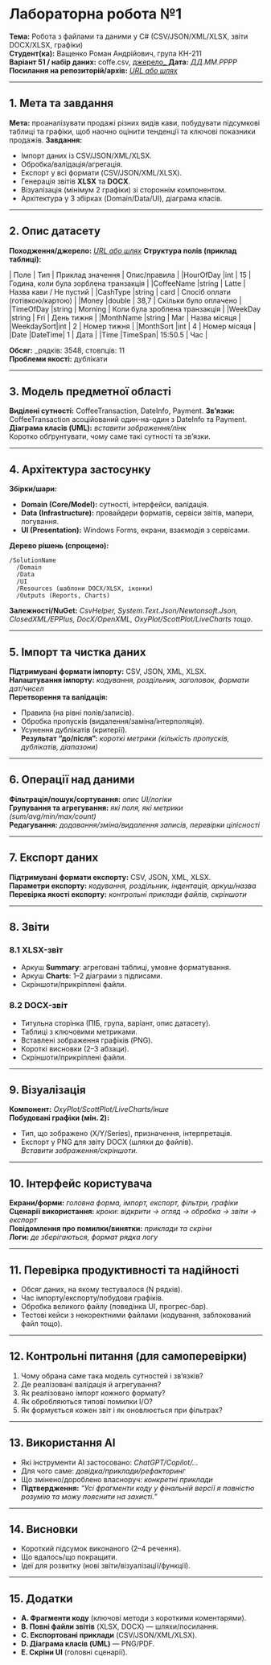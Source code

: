 # Лабораторна робота №1  
**Тема:** Робота з файлами та даними у C# (CSV/JSON/XML/XLSX, звіти DOCX/XLSX, графіки)  
**Студент(ка):** Ващенко Роман Андрійович, група КН-211  
**Варіант 51 / набір даних:** coffe.csv, [джерело_  ](https://www.kaggle.com/datasets/jawad3664/coffee-shop)
**Дата:** _ДД.ММ.РРРР_  
**Посилання на репозиторій/архів:** [_URL або шлях_](https://github.com/Shoro749/WorkWithData)

---

## 1. Мета та завдання
**Мета:** проаналізувати продажі різних видів кави, побудувати підсумкові таблиці та графіки, щоб наочно оцінити тенденції та ключові показники продажів.
**Завдання:**  
- Імпорт даних із CSV/JSON/XML/XLSX.  
- Обробка/валідація/агрегація.  
- Експорт у всі формати (CSV/JSON/XML/XLSX).  
- Генерація звітів **XLSX** та **DOCX**.  
- Візуалізація (мінімум 2 графіки) зі стороннім компонентом.  
- Архітектура у 3 збірках (Domain/Data/UI), діаграма класів.

---

## 2. Опис датасету
**Походження/джерело:** [_URL або шлях_](https://github.com/Shoro749/WorkWithData)
**Структура полів (приклад таблиці):**

| Поле      | Тип    | Приклад значення | Опис/правила                            |
|HourOfDay  |int     |      15          |  Година, коли була зорблена транзакція  |
|CoffeeName |string  | Latte            | Назва кави / Не пустий                  |
|CashType   |string  | card             | Спосіб оплати (готівкою/картою)         |
|Money      |double  | 38,7             | Скільки було оплачено                   |
|TimeOfDay  |string  | Morning          | Коли була зроблена транзакція           |
|WeekDay    |string  | Fri              | День тижня                              |
|MonthName  |string  | Mar              | Назва місяця                            |
|WeekdaySort|int     | 2                | Номер тижня                             |
|MonthSort  |int     | 4                | Номер місяця                            |
|Date       |DateTime| 1                | Дата                                    |
|Time       |TimeSpan| 15:50.5          | Час                                     |

**Обсяг:** _рядків: 3548, стовпців: 11  
**Проблеми якості:** дублікати

---

## 3. Модель предметної області
**Виділені сутності:** CoffeeTransaction, DateInfo, Payment. 
**Зв’язки:** CoffeeTransaction асоційований один-на-один з DateInfo та Payment.
**Діаграма класів (UML):** _вставити зображення/лінк_  
Коротко обґрунтувати, чому саме такі сутності та зв’язки.

---

## 4. Архітектура застосунку
**Збірки/шари:**  
- **Domain (Core/Model):** сутності, інтерфейси, валідація.  
- **Data (Infrastructure):** провайдери форматів, сервіси звітів, мапери, логування.  
- **UI (Presentation):** Windows Forms, екрани, взаємодія з сервісами.

**Дерево рішень (спрощено):**
```
/SolutionName
  /Domain
  /Data
  /UI
  /Resources (шаблони DOCX/XLSX, іконки)
  /Outputs (Reports, Charts)
```
**Залежності/NuGet:** _CsvHelper, System.Text.Json/Newtonsoft.Json, ClosedXML/EPPlus, DocX/OpenXML, OxyPlot/ScottPlot/LiveCharts тощо._

---

## 5. Імпорт та чистка даних
**Підтримувані формати імпорту:** CSV, JSON, XML, XLSX.  
**Налаштування імпорту:** _кодування, роздільник, заголовок, формати дат/чисел_  
**Перетворення та валідація:**  
- Правила (на рівні полів/записів).  
- Обробка пропусків (видалення/заміна/інтерполяція).  
- Усунення дублікатів (критерії).  
**Результат “до/після”:** _короткі метрики (кількість пропусків, дублікатів, діапазони)_

---

## 6. Операції над даними
**Фільтрація/пошук/сортування:** _опис UI/логіки_  
**Групування та агрегування:** _які поля, які метрики (sum/avg/min/max/count)_  
**Редагування:** _додавання/зміна/видалення записів, перевірки цілісності_

---

## 7. Експорт даних
**Підтримувані формати експорту:** CSV, JSON, XML, XLSX.  
**Параметри експорту:** _кодування, роздільник, індентація, аркуш/назва_  
**Перевірка якості експорту:** _контрольні приклади файлів, скріншоти_

---

## 8. Звіти
### 8.1 XLSX-звіт  
- Аркуш **Summary**: агреговані таблиці, умовне форматування.  
- Аркуш **Charts**: 1–2 діаграми з підписами.  
- Скріншоти/прикріплені файли.

### 8.2 DOCX-звіт  
- Титульна сторінка (ПІБ, група, варіант, опис датасету).  
- Таблиці з ключовими метриками.  
- Вставлені зображення графіків (PNG).  
- Короткі висновки (2–3 абзаци).  
- Скріншоти/прикріплені файли.

---

## 9. Візуалізація
**Компонент:** _OxyPlot/ScottPlot/LiveCharts/інше_  
**Побудовані графіки (мін. 2):**  
- Тип, що зображено (X/Y/Series), призначення, інтерпретація.  
- Експорт у PNG для звіту DOCX (шляхи до файлів).  
_Вставити зображення/скріншоти._

---

## 10. Інтерфейс користувача
**Екрани/форми:** _головна форма, імпорт, експорт, фільтри, графіки_  
**Сценарії використання:** _кроки: відкрити → огляд → обробка → звіти → експорт_  
**Повідомлення про помилки/винятки:** _приклади та скріни_  
**Логи:** _де зберігаються, формат рядка логу_

---

## 11. Перевірка продуктивності та надійності
- Обсяг даних, на якому тестувалося (N рядків).  
- Час імпорту/експорту/побудови графіків.  
- Обробка великого файлу (поведінка UI, прогрес-бар).  
- Тестові кейси з некоректними файлами (кодування, заблокований файл тощо).

---

## 12. Контрольні питання (для самоперевірки)
1. Чому обрана саме така модель сутностей і зв’язків?  
2. Де реалізовані валідація й агрегування?  
3. Як реалізовано імпорт кожного формату?  
4. Як обробляються типові помилки I/O?  
5. Як формується кожен звіт і як оновлюється при фільтрах?

---

## 13. Використання AI
- Які інструменти AI застосовано: _ChatGPT/Copilot/…_  
- Для чого саме: _довідка/приклади/рефакторинг_  
- Що змінено/дороблено власноруч: _конкретні приклади_  
- **Підтвердження:** _“Усі фрагменти коду у фінальній версії я повністю розумію та можу пояснити на захисті.”_

---

## 14. Висновки
- Короткий підсумок виконаного (2–4 речення).  
- Що вдалось/що покращити.  
- Ідеї для розвитку (нові звіти/візуалізації/функції).

---

## 15. Додатки
- **A. Фрагменти коду** (ключові методи з короткими коментарями).  
- **B. Повні файли звітів** (XLSX, DOCX) — шляхи/посилання.  
- **C. Експортовані приклади** (CSV/JSON/XML/XLSX).  
- **D. Діаграма класів (UML)** — PNG/PDF.  
- **E. Скріни UI** (головні сценарії).  
